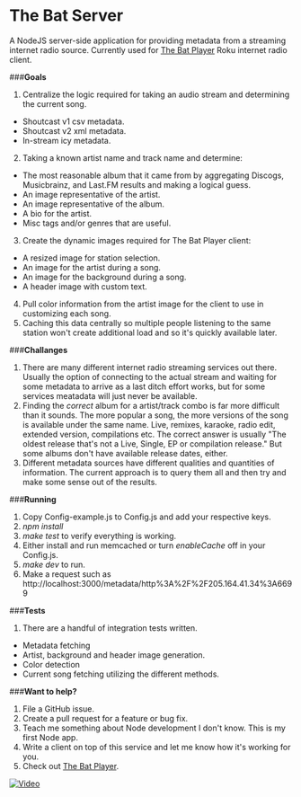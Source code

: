 The Bat Server
==================

A NodeJS server-side application for providing metadata from a streaming internet radio source.  Currently used for [The Bat Player](https://github.com/gabek/TheBatPlayerRoku) Roku internet radio client.

###**Goals**
1. Centralize the logic required for taking an audio stream and determining the current song.
 * Shoutcast v1 csv metadata.
 * Shoutcast v2 xml metadata.
 * In-stream icy metadata.
2. Taking a known artist name and track name and determine:
 * The most reasonable album that it came from by aggregating Discogs, Musicbrainz, and Last.FM results and making a logical guess.
 * An image representative of the artist.
 * An image representative of the album.
 * A bio for the artist.
 * Misc tags and/or genres that are useful.
3. Create the dynamic images required for The Bat Player client:
 * A resized image for station selection.
 * An image for the artist during a song.
 * An image for the background during a song.
 * A header image with custom text.
4. Pull color information from the artist image for the client to use in customizing each song.
5. Caching this data centrally so multiple people listening to the same station won't create additional load and so it's quickly available later.

###**Challanges**
1. There are many different internet radio streaming services out there.  Usually the option of connecting to the actual stream and waiting for some metadata to arrive as a last ditch effort works, but for some services meatadata will just never be available.
2. Finding the *correct* album for a artist/track combo is far more difficult than it sounds.  The more popular a song, the more versions of the song is available under the same name.  Live, remixes, karaoke, radio edit, extended version, compilations etc.  The correct answer is usually "The oldest release that's not a Live, Single, EP or compilation release."  But some albums don't have available release dates, either.
3. Different metadata sources have different qualities and quantities of information.  The current approach is to query them all and then try and make some sense out of the results.

###**Running**
1. Copy Config-example.js to Config.js and add your respective keys.
2. _npm install_
3. _make test_ to verify everything is working.
4. Either install and run memcached or turn *enableCache* off in your Config.js.
5. _make dev_ to run.
6. Make a request such as http://localhost:3000/metadata/http%3A%2F%2F205.164.41.34%3A6699

###**Tests**
1. There are a handful of integration tests written.
  * Metadata fetching
  * Artist, background and header image generation.
  * Color detection
  * Current song fetching utilizing the different methods.

###**Want to help?**
1. File a GitHub issue.
2. Create a pull request for a feature or bug fix.
3. Teach me something about Node development I don't know.  This is my first Node app.
4. Write a client on top of this service and let me know how it's working for you.
5. Check out [The Bat Player](https://github.com/gabek/TheBatPlayerRoku).

[![Video](http://f.cl.ly/items/1O461y2v2N2D1k151Q0S/TheBatPlayerDemoGif.gif)](https://vimeo.com/112659447)
